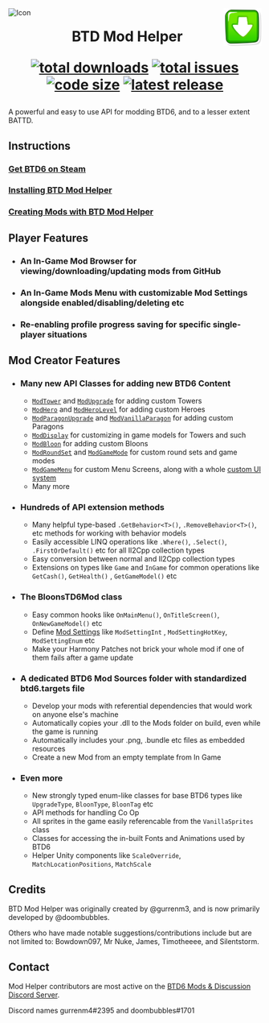 <a href="https://github.com/gurrenm3/BTD-Mod-Helper/releases/latest/download/Btd6ModHelper.dll">
    <img align="left" alt="Icon" height="90" src="BloonsTD6%20Mod%20Helper/Icon.png">
    <img align="right" alt="Download" height="75" src="https://raw.githubusercontent.com/gurrenm3/BTD-Mod-Helper/master/BloonsTD6%20Mod%20Helper/Resources/DownloadBtn.png">
</a>

<h1 align="center">
BTD Mod Helper

[![total downloads](https://img.shields.io/github/downloads/gurrenm3/BTD-Mod-Helper/total 'total downloads for API')](https://github.com/gurrenm3/BTD-Mod-Helper/releases)
[![total issues](https://img.shields.io/github/issues/gurrenm3/BTD-Mod-Helper 'total issues for API')](https://github.com/gurrenm3/BTD-Mod-Helper/issues)
[![code size](https://img.shields.io/github/languages/code-size/gurrenm3/BTD-Mod-Helper 'total code size for API')](https://github.com/gurrenm3/BTD-Mod-Helper/archive/refs/heads/master.zip)
[![latest release](https://img.shields.io/github/v/tag/gurrenm3/BTD-Mod-Helper 'latest release for API')](https://github.com/gurrenm3/BTD-Mod-Helper/releases/latest)

</h1>

A powerful and easy to use API for modding BTD6, and to a lesser extent BATTD.

## Instructions

### [Get BTD6 on Steam](https://store.steampowered.com/app/960090/Bloons_TD_6/)

### [Installing BTD Mod Helper](https://github.com/gurrenm3/BTD-Mod-Helper/wiki/Install-Guide)

### [Creating Mods with BTD Mod Helper](https://github.com/gurrenm3/BTD-Mod-Helper/wiki)

## Player Features

- ### An In-Game Mod Browser for viewing/downloading/updating mods from GitHub

- ### An In-Game Mods Menu with customizable Mod Settings alongside enabled/disabling/deleting etc

- ### Re-enabling profile progress saving for specific single-player situations

## Mod Creator Features

- ### Many new API Classes for adding new BTD6 Content
    - [`ModTower`](https://github.com/gurrenm3/BTD-Mod-Helper/wiki/Making-a-Custom-Tower)
      and [`ModUpgrade`](https://github.com/gurrenm3/BTD-Mod-Helper/wiki/Making-a-Custom-Tower#modupgrades) for adding
      custom Towers
    - [`ModHero`](https://github.com/gurrenm3/BTD-Mod-Helper/wiki/Making-a-Custom-Hero)
      and [`ModHeroLevel`](https://github.com/gurrenm3/BTD-Mod-Helper/wiki/Making-a-Custom-Hero#modherolevel) for adding
      custom Heroes
    - [`ModParagonUpgrade`](https://github.com/gurrenm3/BTD-Mod-Helper/wiki/Making-a-Custom-Paragon)
      and [`ModVanillaParagon`]() for adding custom Paragons
    - [`ModDisplay`](https://github.com/gurrenm3/BTD-Mod-Helper/wiki/Custom-Textures-and-Displays#moddisplay) for
      customizing in game models for Towers and such
    - [`ModBloon`](https://github.com/gurrenm3/BTD-Mod-Helper/wiki/%5B3.0%5D-Making-a-Custom-Bloon) for adding custom
      Bloons
    - [`ModRoundSet`](https://github.com/gurrenm3/BTD-Mod-Helper/wiki/%5B3.0%5D-Making-a-Custom-Round-Set)
      and [`ModGameMode`](https://github.com/gurrenm3/BTD-Mod-Helper/wiki/%5B3.0%5D-Making-a-Custom-Game-Mode) for
      custom round sets and game modes
    - [`ModGameMenu`](https://github.com/gurrenm3/BTD-Mod-Helper/wiki/%5B3.0%5D-Custom-Menu-Screens) for custom Menu
      Screens, along with a
      whole [custom UI system](https://github.com/gurrenm3/BTD-Mod-Helper/wiki/%5B3.0%5D-Custom-UI-(ModHelperComponents))
    - Many more

- ### Hundreds of API extension methods
    - Many helpful type-based `.GetBehavior<T>()`, `.RemoveBehavior<T>()`, etc methods for working with behavior models
    - Easily accessible LINQ operations like `.Where()`, `.Select()`, `.FirstOrDefault()` etc for all Il2Cpp collection types
    - Easy conversion between normal and Il2Cpp collection types
    - Extensions on types like `Game` and `InGame` for common operations like `GetCash()`, `GetHealth()`
      , `GetGameModel()` etc

- ### The BloonsTD6Mod class
    - Easy common hooks like `OnMainMenu()`, `OnTitleScreen()`, `OnNewGameModel()` etc
    - Define [Mod Settings](https://github.com/gurrenm3/BTD-Mod-Helper/wiki/%5B3.0%5D-Mod-Settings) like `ModSettingInt`
      , `ModSettingHotKey`, `ModSettingEnum` etc
    - Make your Harmony Patches not brick your whole mod if one of them fails after a game update

- ### A dedicated BTD6 Mod Sources folder with standardized btd6.targets file

    - Develop your mods with referential dependencies that would work on anyone else's machine
    - Automatically copies your .dll to the Mods folder on build, even while the game is running
    - Automatically includes your .png, .bundle etc files as embedded resources
    - Create a new Mod from an empty template from In Game

- ### Even more
    - New strongly typed enum-like classes for base BTD6 types like `UpgradeType`, `BloonType`, `BloonTag` etc
    - API methods for handling Co Op
    - All sprites in the game easily referencable from the `VanillaSprites` class
    - Classes for accessing the in-built Fonts and Animations used by BTD6
    - Helper Unity components like `ScaleOverride`, `MatchLocationPositions`, `MatchScale`

## Credits

BTD Mod Helper was originally created by @gurrenm3, and is now primarily developed by @doombubbles.

Others who have made notable suggestions/contributions include but are not limited to: Bowdown097, Mr Nuke, James,
Timotheeee, and Silentstorm.

## Contact

Mod Helper contributors are most active on the [BTD6 Mods & Discussion Discord Server](https://discord.gg/NnD6nRH).

Discord names gurrenm4#2395 and doombubbles#1701
